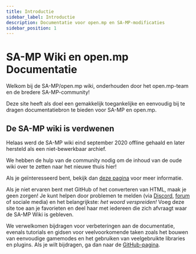 ```yaml
---
title: Introductie
sidebar_label: Introductie
description: Documentatie voor open.mp en SA-MP-modificaties
sidebar_position: 1
---
```


# SA-MP Wiki en open.mp Documentatie

Welkom bij de SA-MP/open.mp wiki, onderhouden door het open.mp-team en de bredere SA-MP-community!

Deze site heeft als doel een gemakkelijk toegankelijke en eenvoudig bij te dragen documentatiebron te bieden voor SA-MP en open.mp.

## De SA-MP wiki is verdwenen

Helaas werd de SA-MP wiki eind september 2020 offline gehaald en later hersteld als een niet-bewerkbaar archief.

We hebben de hulp van de community nodig om de inhoud van de oude wiki over te zetten naar het nieuwe thuis hier!

Als je geïnteresseerd bent, bekijk dan [deze pagina](/docs/meta/Contributing) voor meer informatie.

Als je niet ervaren bent met GitHub of het converteren van HTML, maak je geen zorgen! Je kunt helpen door problemen te melden (via [Discord](https://discord.gg/samp), [forum](https://forum.open.mp) of sociale media) en het belangrijkste: _het woord verspreiden!_ Voeg deze site toe aan je favorieten en deel haar met iedereen die zich afvraagt waar de SA-MP Wiki is gebleven.

We verwelkomen bijdragen voor verbeteringen aan de documentatie, evenals tutorials en gidsen voor veelvoorkomende taken zoals het bouwen van eenvoudige gamemodes en het gebruiken van veelgebruikte libraries en plugins. Als je wilt bijdragen, ga dan naar de [GitHub-pagina](https://github.com/openmultiplayer/web).

